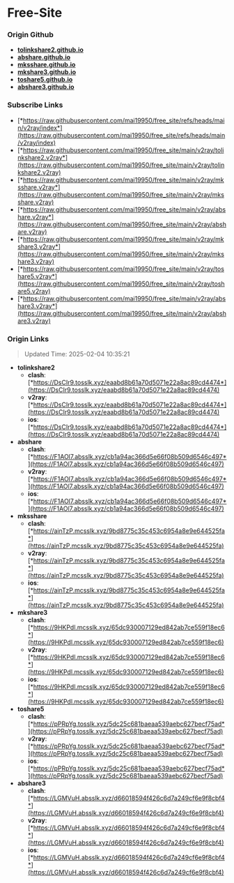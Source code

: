 # Free-Site

### Origin Github

- [**tolinkshare2.github.io**](https://github.com/tolinkshare2/tolinkshare2.github.io)
- [**abshare.github.io**](https://github.com/abshare/abshare.github.io)
- [**mksshare.github.io**](https://github.com/mksshare/mksshare.github.io)
- [**mkshare3.github.io**](https://github.com/mkshare3/mkshare3.github.io)
- [**toshare5.github.io**](https://github.com/toshare5/toshare5.github.io)
- [**abshare3.github.io**](https://github.com/abshare3/abshare3.github.io)

### Subscribe Links

- [*https://raw.githubusercontent.com/mai19950/free_site/refs/heads/main/v2ray/index*](https://raw.githubusercontent.com/mai19950/free_site/refs/heads/main/v2ray/index)
- [*https://raw.githubusercontent.com/mai19950/free_site/main/v2ray/tolinkshare2.v2ray*](https://raw.githubusercontent.com/mai19950/free_site/main/v2ray/tolinkshare2.v2ray)
- [*https://raw.githubusercontent.com/mai19950/free_site/main/v2ray/mksshare.v2ray*](https://raw.githubusercontent.com/mai19950/free_site/main/v2ray/mksshare.v2ray)
- [*https://raw.githubusercontent.com/mai19950/free_site/main/v2ray/abshare.v2ray*](https://raw.githubusercontent.com/mai19950/free_site/main/v2ray/abshare.v2ray)
- [*https://raw.githubusercontent.com/mai19950/free_site/main/v2ray/mkshare3.v2ray*](https://raw.githubusercontent.com/mai19950/free_site/main/v2ray/mkshare3.v2ray)
- [*https://raw.githubusercontent.com/mai19950/free_site/main/v2ray/toshare5.v2ray*](https://raw.githubusercontent.com/mai19950/free_site/main/v2ray/toshare5.v2ray)
- [*https://raw.githubusercontent.com/mai19950/free_site/main/v2ray/abshare3.v2ray*](https://raw.githubusercontent.com/mai19950/free_site/main/v2ray/abshare3.v2ray)

### Origin Links

> Updated Time: 2025-02-04 10:35:21

- **tolinkshare2**
  - **clash**: [*https://DsCIr9.tosslk.xyz/eaabd8b61a70d5071e22a8ac89cd4474*](https://DsCIr9.tosslk.xyz/eaabd8b61a70d5071e22a8ac89cd4474)
  - **v2ray**: [*https://DsCIr9.tosslk.xyz/eaabd8b61a70d5071e22a8ac89cd4474*](https://DsCIr9.tosslk.xyz/eaabd8b61a70d5071e22a8ac89cd4474)
  - **ios**: [*https://DsCIr9.tosslk.xyz/eaabd8b61a70d5071e22a8ac89cd4474*](https://DsCIr9.tosslk.xyz/eaabd8b61a70d5071e22a8ac89cd4474)
- **abshare**
  - **clash**: [*https://F1AOl7.absslk.xyz/cb1a94ac366d5e66f08b509d6546c497*](https://F1AOl7.absslk.xyz/cb1a94ac366d5e66f08b509d6546c497)
  - **v2ray**: [*https://F1AOl7.absslk.xyz/cb1a94ac366d5e66f08b509d6546c497*](https://F1AOl7.absslk.xyz/cb1a94ac366d5e66f08b509d6546c497)
  - **ios**: [*https://F1AOl7.absslk.xyz/cb1a94ac366d5e66f08b509d6546c497*](https://F1AOl7.absslk.xyz/cb1a94ac366d5e66f08b509d6546c497)
- **mksshare**
  - **clash**: [*https://ainTzP.mcsslk.xyz/9bd8775c35c453c6954a8e9e644525fa*](https://ainTzP.mcsslk.xyz/9bd8775c35c453c6954a8e9e644525fa)
  - **v2ray**: [*https://ainTzP.mcsslk.xyz/9bd8775c35c453c6954a8e9e644525fa*](https://ainTzP.mcsslk.xyz/9bd8775c35c453c6954a8e9e644525fa)
  - **ios**: [*https://ainTzP.mcsslk.xyz/9bd8775c35c453c6954a8e9e644525fa*](https://ainTzP.mcsslk.xyz/9bd8775c35c453c6954a8e9e644525fa)
- **mkshare3**
  - **clash**: [*https://9HKPdl.mcsslk.xyz/65dc930007129ed842ab7ce559f18ec6*](https://9HKPdl.mcsslk.xyz/65dc930007129ed842ab7ce559f18ec6)
  - **v2ray**: [*https://9HKPdl.mcsslk.xyz/65dc930007129ed842ab7ce559f18ec6*](https://9HKPdl.mcsslk.xyz/65dc930007129ed842ab7ce559f18ec6)
  - **ios**: [*https://9HKPdl.mcsslk.xyz/65dc930007129ed842ab7ce559f18ec6*](https://9HKPdl.mcsslk.xyz/65dc930007129ed842ab7ce559f18ec6)
- **toshare5**
  - **clash**: [*https://pPRpYg.tosslk.xyz/5dc25c681baeaa539aebc627becf75ad*](https://pPRpYg.tosslk.xyz/5dc25c681baeaa539aebc627becf75ad)
  - **v2ray**: [*https://pPRpYg.tosslk.xyz/5dc25c681baeaa539aebc627becf75ad*](https://pPRpYg.tosslk.xyz/5dc25c681baeaa539aebc627becf75ad)
  - **ios**: [*https://pPRpYg.tosslk.xyz/5dc25c681baeaa539aebc627becf75ad*](https://pPRpYg.tosslk.xyz/5dc25c681baeaa539aebc627becf75ad)
- **abshare3**
  - **clash**: [*https://LGMVuH.absslk.xyz/d66018594f426c6d7a249cf6e9f8cbf4*](https://LGMVuH.absslk.xyz/d66018594f426c6d7a249cf6e9f8cbf4)
  - **v2ray**: [*https://LGMVuH.absslk.xyz/d66018594f426c6d7a249cf6e9f8cbf4*](https://LGMVuH.absslk.xyz/d66018594f426c6d7a249cf6e9f8cbf4)
  - **ios**: [*https://LGMVuH.absslk.xyz/d66018594f426c6d7a249cf6e9f8cbf4*](https://LGMVuH.absslk.xyz/d66018594f426c6d7a249cf6e9f8cbf4)
